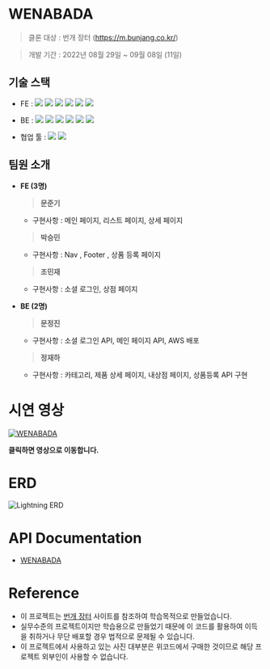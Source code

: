 # WENABADA
  > 클론 대상 : 번개 장터 (https://m.bunjang.co.kr/) </br>

  > 개발 기간 : 2022년 08월 29일 ~ 09월 08일 (11일) 

## 기술 스택
- FE : <img src="https://img.shields.io/badge/JavaScript-FFCA28?style=flat-square&logo=javascript&logoColor=white"/>
  <img src="https://img.shields.io/badge/React.js-58c3cc?style=flat-square&logo=React&logoColor=white"/>
  <img src="https://img.shields.io/badge/CRA-58c3cc?style=flat-square&logo=Create-React-App&logoColor=white"/>
  <img src="https://img.shields.io/badge/React Router Dom-gray?style=flat-square&logo=React-Router&logoColor=F6BB43"/>
  <img src="https://img.shields.io/badge/eslint-000066?style=flat-square&logo=eslint&logoColor=white"/>
  <img src="https://img.shields.io/badge/prettier-00CC00?style=flat-square&logo=eslint&logoColor=white"/>


- BE : 
<img src="https://img.shields.io/badge/JavaScript-FFCA28?style=flat-square&logo=javascript&logoColor=white"/> <img src="https://img.shields.io/badge/Node.js-008000?style=flat-square&logo=Node.js&logoColor=white"/> <img src="https://img.shields.io/badge/Express-000080?style=flat-square&logo=Express&logoColor=white"/> <img src="https://img.shields.io/badge/ MySQL8.0-6441a5?style=flat-square&logo=MySQL&logoColor=white"/>
  <img src="https://img.shields.io/badge/Postman-F6BB43?style=flat-square&logo=Postman&logoColor=white"/> <img src="https://img.shields.io/badge/AWS-232F3E?style=round&logo=Amazon%20AWS&logoColor=white"/>

- 협업 툴 : <img src="https://img.shields.io/badge/Slack-553830?style=flat-square&logo=Slack&logoColor=white"/> <img src="https://img.shields.io/badge/Trello-F6BB43?style=flat-square&logo=Trello&logoColor=white">



## 팀원 소개
- <b>FE (3명)</b>
  > **문준기** </br>
  - 구현사항 : 메인 페이지, 리스트 페이지, 상세 페이지
  
  > **박승민** </br>
  - 구현사항 : Nav , Footer , 상품 등록 페이지
  
  > **조민재** </br>
  - 구현사항 : 소셜 로그인, 상점 페이지
  
- <b>BE (2명)</b>
  > **문정진** </br>
  - 구현사항 : 소셜 로그인 API, 메인 페이지 API, AWS 배포
  
  > **정재하** </br>
  - 구현사항 : 카테고리, 제품 상세 페이지, 내상점 페이지, 상품등록 API 구현</br>
  


# 시연 영상
[![WENABADA](https://img.youtube.com/vi/HDuGehcfV14/0.jpg)](https://www.youtube.com/watch?v=HDuGehcfV14) 
<br/>

**클릭하면 영상으로 이동합니다.**

# ERD
![Lightning ERD](https://user-images.githubusercontent.com/99805929/189044097-ae6f1b58-f80b-498e-98d1-07e2aa9af6b0.png)


# API Documentation
- [WENABADA](https://documenter.getpostman.com/view/22699914/VVBQX9Cy)

# Reference

- 이 프로젝트는 [번개 장터](https://m.bunjang.co.kr/) 사이트를 참조하여 학습목적으로 만들었습니다.
- 실무수준의 프로젝트이지만 학습용으로 만들었기 때문에 이 코드를 활용하여 이득을 취하거나 무단 배포할 경우 법적으로 문제될 수 있습니다.
- 이 프로젝트에서 사용하고 있는 사진 대부분은 위코드에서 구매한 것이므로 해당 프로젝트 외부인이 사용할 수 없습니다.

